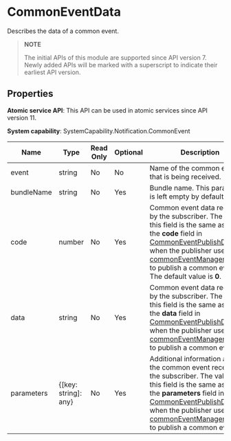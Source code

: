 # CommonEventData

Describes the data of a common event.

> **NOTE**
>
> The initial APIs of this module are supported since API version 7. Newly added APIs will be marked with a superscript to indicate their earliest API version.

## Properties

**Atomic service API**: This API can be used in atomic services since API version 11.

**System capability**: SystemCapability.Notification.CommonEvent

| Name      | Type                | Read Only| Optional| Description                                                   |
| ---------- |-------------------- | ---- | ---- |  ------------------------------------------------------- |
| event      | string               | No | No | Name of the common event that is being received.                             |
| bundleName | string               | No | Yes | Bundle name. This parameter is left empty by default.              |
| code       | number               | No | Yes | Common event data received by the subscriber. The value of this field is the same as that of the **code** field in [CommonEventPublishData](./js-apis-inner-commonEvent-commonEventPublishData.md#commoneventpublishdata) when the publisher uses [commonEventManager.publish](./js-apis-commonEventManager.md#commoneventmanagerpublish-1) to publish a common event. The default value is **0**.          |
| data       | string               | No | Yes | Common event data received by the subscriber. The value of this field is the same as that of the **data** field in [CommonEventPublishData](./js-apis-inner-commonEvent-commonEventPublishData.md#commoneventpublishdata) when the publisher uses [commonEventManager.publish](./js-apis-commonEventManager.md#commoneventmanagerpublish-1) to publish a common event.|
| parameters | {[key: string]: any} | No | Yes | Additional information about the common event received by the subscriber. The value of this field is the same as that of the **parameters** field in [CommonEventPublishData](./js-apis-inner-commonEvent-commonEventPublishData.md#commoneventpublishdata) when the publisher uses [commonEventManager.publish](./js-apis-commonEventManager.md#commoneventmanagerpublish-1) to publish a common event.          |
